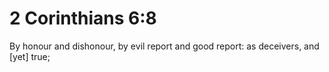 # 2 Corinthians 6:8

By honour and dishonour, by evil report and good report: as deceivers, and [yet] true;